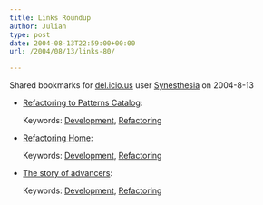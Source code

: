 ```yaml
---
title: Links Roundup
author: Julian
type: post
date: 2004-08-13T22:59:00+00:00
url: /2004/08/13/links-80/

---
```

Shared bookmarks for [del.icio.us][1] user  [Synesthesia][2] on 2004-8-13

  * [Refactoring to Patterns Catalog][3]:
   
    Keywords: [Development][4], [Refactoring][5]
  * [Refactoring Home][6]:
   
    Keywords: [Development][4], [Refactoring][5]
  * [The story of advancers][7]:
   
    Keywords: [Development][4], [Refactoring][5]

 [1]: http://del.icio.us/
 [2]: http://del.icio.us/synesthesia
 [3]: http://industriallogic.com/xp/refactoring/catalog.html "http://industriallogic.com/xp/refactoring/catalog.html"
 [4]: http://del.icio.us/synesthesia/Development
 [5]: http://del.icio.us/synesthesia/Refactoring
 [6]: http://www.refactoring.com/index.html "http://www.refactoring.com/index.html"
 [7]: http://www.testing.com/cgi-bin/blog/2004/08/11#advancers "http://www.testing.com/cgi-bin/blog/2004/08/11#advancers"